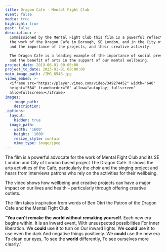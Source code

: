 ```yaml
---
title: Dragon Cafe - Mental Fight Club
event: false
media: true
highlight: true
past: false
description: >-
  Commissioned by the Mental Fight Club this film is a powerful reflection of
  the work of the Dragon Cafe in Borough, SE London, and in the City of London,
  and the importance of the projects, and their creative activity.

  The Dragon Cafe is a leading example of the importance of social prescribing
  and the benefit of arts in the support of our mental wellbeing.
project_date: 2019-06-01 00:00:00
project_to_date: 2023-01-01 00:00:00
main_image_path: /IMG_8548.jpg
video_embed: >-
  <iframe src="https://player.vimeo.com/video/349274452" width="640"
  height="564" frameborder="0" allow="autoplay; fullscreen"
  allowfullscreen></iframe>
images:
  - image_path:
    description:
_options:
  layout:
    hidden: true
  image_path:
    width: '1600'
    height: '1600'
    resize_style: contain
    mime_type: image/jpeg
---
```


The film is a powerful advocate for the work of Mental Fight Club and its SE London and City of London based project The Dragon Caf&eacute;. It shows the arts activities of the Caf&eacute;, particularly the choir and the singing project and hears from interviews patrons who rely on the activities for their wellbeing.&nbsp;

The video shows how wellbeing and creative projects can have a major impact on our lives and health – particularly through offering creative outlets.

The film takes inspiration from words of Ben Okri the Patron of the Dragon Cafe and the Mental Fight Club

"**You can't remake the world without remaking yourself.** Each new era begins within. It is an inward event, With unsuspected possibilities For inner liberation. We&nbsp;**could**&nbsp;use it to turn on Our inward lights. We&nbsp;**could**&nbsp;use it to use even the dark And negative things positively. We&nbsp;**could**&nbsp;use the new era To clean our eyes, To see the&nbsp;**world**&nbsp;differently, To see ourselves more clearly."

&nbsp;